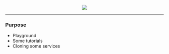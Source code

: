 <p align="center">
    <img src = "https://www.chuggu.net/files/attach/binaries/33342/971/828/009/220713b6a17bc284fdabfb0ebfb1588f">
</p>

---

### Purpose
- Playground
- Some tutorials
- Cloning some services
